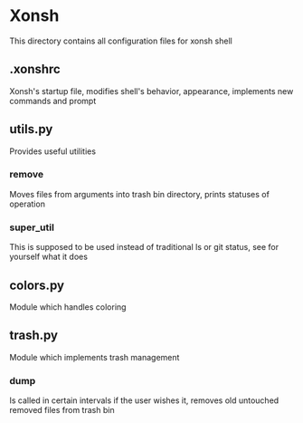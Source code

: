 # Xonsh
This directory contains all configuration files for xonsh shell

## .xonshrc
Xonsh's startup file, modifies shell's behavior, appearance, implements new commands and prompt

## utils.py
Provides useful utilities

### remove
Moves files from arguments into trash bin directory, prints statuses of operation

### super_util
This is supposed to be used instead of traditional ls or git status, see for yourself what it does

## colors.py
Module which handles coloring

## trash.py
Module which implements trash management

### dump
Is called in certain intervals if the user wishes it, removes old untouched removed files from trash bin
